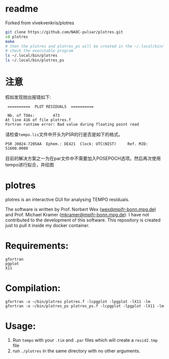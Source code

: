 # readme
Forked from vivekvenkris/plotres

```bash
git clone https://github.com/NAOC-pulsar/plotres.git
cd plotres
make
# then the plotres and plotres_ps will be created in the ~/.local/bin/
# check the executable program
ls ~/.local/bin/plotres
ls ~/.local/bin/plotres_ps
```

# 注意
假如发现抛出报错如下:
```
 ==========  PLOT RESIDUALS  ==========

 Nb. of TOAs:        473
At line 416 of file plotres.f
Fortran runtime error: Bad value during floating point read
```
请检查`tempo.lis`文件中开头为PSR的行是否是如下的格式。

`PSR J0024-7205AA  Ephem.: DE421  Clock: UTC(NIST)     Ref. MJD:   51600.0000`

目前的解决方案之一为在par文件中不需要加入POSEPOCH选项。然后再次使用tempo进行拟合，并绘图

# plotres
plotres is an interactive GUI for analysing TEMPO residuals. 

The software is written by Prof. Norbert Wex (wex@mpifr-bonn.mpg.de) and Prof. Michael Kramer (mkramer@mpifr-bonn.mpg.de). I have not contributed to the development of this software. This repository is created just to pull it inside my docker container. 

# Requirements:
```
gfortran
pgplot
X11
```
# Compilation:
```
gfortran -o ~/bin/plotres plotres.f -lcpgplot -lpgplot -lX11 -lm
gfortran -o ~/bin/plotres_ps plotres_ps.f -lcpgplot -lpgplot -lX11 -lm 
```

# Usage:

1. Run `tempo` with your `.tim` and `.par` files which will create a `resid2.tmp` file
2. run `./plotres` in the same directory with no other arguments. 
